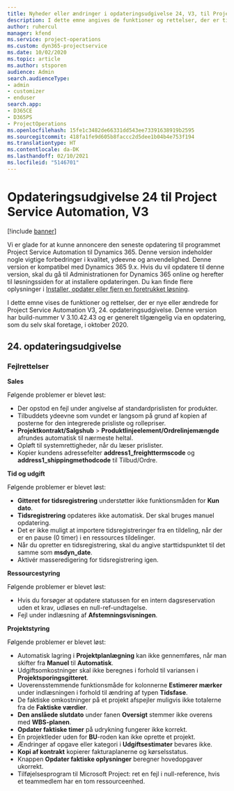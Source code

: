 ```yaml
---
title: Nyheder eller ændringer i opdateringsudgivelse 24, V3, til Project Service Automation
description: I dette emne angives de funktioner og rettelser, der er tilgængelige til Project Service Automation, opdateringsudgivelse 24, V3.
author: ruhercul
manager: kfend
ms.service: project-operations
ms.custom: dyn365-projectservice
ms.date: 10/02/2020
ms.topic: article
ms.author: stsporen
audience: Admin
search.audienceType:
- admin
- customizer
- enduser
search.app:
- D365CE
- D365PS
- ProjectOperations
ms.openlocfilehash: 15fe1c3482de66331dd543ee73391638919b2595
ms.sourcegitcommit: 418fa1fe9d605b8faccc2d5dee1b04b4e753f194
ms.translationtype: HT
ms.contentlocale: da-DK
ms.lasthandoff: 02/10/2021
ms.locfileid: "5146701"
---
```

# <a name="project-service-automation-update-release-24-v3"></a>Opdateringsudgivelse 24 til Project Service Automation, V3

[!include [banner](../includes/psa-now-project-operations.md)]

Vi er glade for at kunne annoncere den seneste opdatering til programmet Project Service Automation til Dynamics 365. Denne version indeholder nogle vigtige forbedringer i kvalitet, ydeevne og anvendelighed. Denne version er kompatibel med Dynamics 365 9.x. Hvis du vil opdatere til denne version, skal du gå til Administrationen for Dynamics 365 online og herefter til løsningssiden for at installere opdateringen. Du kan finde flere oplysninger i [Installer, opdater eller fjern en foretrukket løsning](https://docs.microsoft.com/power-platform/admin/install-remove-preferred-solution).

I dette emne vises de funktioner og rettelser, der er nye eller ændrede for Project Service Automation V3, 24. opdateringsudgivelse. Denne version har build-nummer V 3.10.42.43 og er generelt tilgængelig via en opdatering, som du selv skal foretage, i oktober 2020.

## <a name="update-release-24"></a>24. opdateringsudgivelse

### <a name="bug-fixes"></a>Fejlrettelser

**Sales**

Følgende problemer er blevet løst:

- Der opstod en fejl under angivelse af standardprislisten for produkter.
- Tilbuddets ydeevne som vundet er langsom på grund af kopien af posterne for den integrerede prisliste og rollepriser.
- **Projektkontrakt/Salgshub** > **Produktlinjeelement/Ordrelinjemængde** afrundes automatisk til nærmeste heltal.
- Opløft til systemrettigheder, når du læser prislister.
- Kopier kundens adressefelter **address1_freighttermscode** og **address1_shippingmethodcode** til Tilbud/Ordre. 


**Tid og udgift**

Følgende problemer er blevet løst:

- **Gitteret for tidsregistrering** understøtter ikke funktionsmåden for **Kun dato**.
- **Tidsregistrering** opdateres ikke automatisk. Der skal bruges manuel opdatering.
- Det er ikke muligt at importere tidsregistreringer fra en tildeling, når der er en pause (0 timer) i en ressources tildelinger.
- Når du opretter en tidsregistrering, skal du angive starttidspunktet til det samme som **msdyn_date**.
- Aktivér masseredigering for tidsregistrering igen.

**Ressourcestyring**

Følgende problemer er blevet løst:

- Hvis du forsøger at opdatere statussen for en intern dagsreservation uden et krav, udløses en null-ref-undtagelse.
- Fejl under indlæsning af **Afstemningsvisningen**.


**Projektstyring**

Følgende problemer er blevet løst:

- Automatisk lagring i **Projektplanlægning** kan ikke gennemføres, når man skifter fra **Manuel** til **Automatisk**.
- Udgiftsomkostninger skal ikke beregnes i forhold til variansen i **Projektsporingsgitteret**.
- Uoverensstemmende funktionsmåde for kolonnerne **Estimerer mærker** under indlæsningen i forhold til ændring af typen **Tidsfase**.
- De faktiske omkostninger på et projekt afspejler muligvis ikke totalerne fra de **Faktiske værdier**.
- **Den anslåede slutdato** under fanen **Oversigt** stemmer ikke overens med **WBS-planen**.
- **Opdater faktiske timer** på udrykning fungerer ikke korrekt.
- En projektleder uden for **BU**-roden kan ikke oprette et projekt.
- Ændringer af opgave eller kategori i **Udgiftsestimater** bevares ikke.
- **Kopi af kontrakt** kopierer fakturaplanerne og kørselsstatus.
- Knappen **Opdater faktiske oplysninger** beregner hovedopgaver ukorrekt.
- Tilføjelsesprogram til Microsoft Project: ret en fejl i null-reference, hvis et teammedlem har en tom ressourceenhed.

